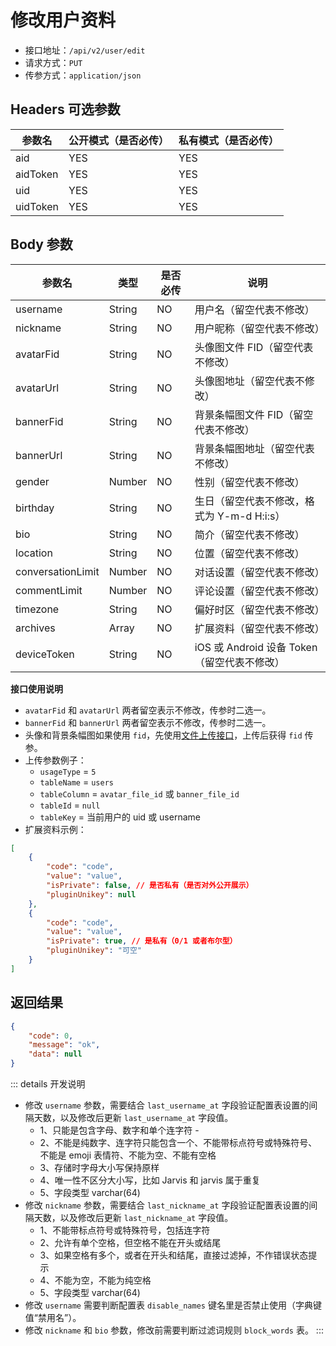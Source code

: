 # 修改用户资料

- 接口地址：`/api/v2/user/edit`
- 请求方式：`PUT`
- 传参方式：`application/json`

## Headers 可选参数

| 参数名 | 公开模式（是否必传） | 私有模式（是否必传） |
| --- | --- | --- |
| aid | YES | YES |
| aidToken | YES | YES |
| uid | YES | YES |
| uidToken | YES | YES |

## Body 参数

| 参数名 | 类型 | 是否必传 | 说明 |
| --- | --- | --- | --- |
| username | String | NO | 用户名（留空代表不修改） |
| nickname | String | NO | 用户昵称（留空代表不修改） |
| avatarFid | String | NO | 头像图文件 FID（留空代表不修改） |
| avatarUrl | String | NO | 头像图地址（留空代表不修改） |
| bannerFid | String | NO | 背景条幅图文件 FID（留空代表不修改） |
| bannerUrl | String | NO | 背景条幅图地址（留空代表不修改） |
| gender | Number | NO | 性别（留空代表不修改） |
| birthday | String | NO | 生日（留空代表不修改，格式为 Y-m-d H:i:s） |
| bio | String | NO | 简介（留空代表不修改） |
| location | String | NO | 位置（留空代表不修改） |
| conversationLimit | Number | NO | 对话设置（留空代表不修改） |
| commentLimit | Number | NO | 评论设置（留空代表不修改） |
| timezone | String | NO | 偏好时区（留空代表不修改） |
| archives | Array | NO | 扩展资料（留空代表不修改） |
| deviceToken | String | NO | iOS 或 Android 设备 Token（留空代表不修改） |

**接口使用说明**

- `avatarFid` 和 `avatarUrl` 两者留空表示不修改，传参时二选一。
- `bannerFid` 和 `bannerUrl` 两者留空表示不修改，传参时二选一。
- 头像和背景条幅图如果使用 `fid`，先使用[文件上传接口](../common/upload-file.md)，上传后获得 `fid` 传参。
- 上传参数例子：
    - `usageType` = `5`
    - `tableName` = `users`
    - `tableColumn` = `avatar_file_id` 或 `banner_file_id`
    - `tableId` = `null`
    - `tableKey` = 当前用户的 uid 或 username
- 扩展资料示例：

```json
[
    {
        "code": "code",
        "value": "value",
        "isPrivate": false, // 是否私有（是否对外公开展示）
        "pluginUnikey": null
    },
    {
        "code": "code",
        "value": "value",
        "isPrivate": true, // 是私有（0/1 或者布尔型）
        "pluginUnikey": "可空"
    }
]
```

## 返回结果

```json
{
    "code": 0,
    "message": "ok",
    "data": null
}
```

::: details 开发说明
- 修改 `username` 参数，需要结合 `last_username_at` 字段验证配置表设置的间隔天数，以及修改后更新 `last_username_at` 字段值。
    - 1、只能是包含字母、数字和单个连字符 -
    - 2、不能是纯数字、连字符只能包含一个、不能带标点符号或特殊符号、不能是 emoji 表情符、不能为空、不能有空格
    - 3、存储时字母大小写保持原样
    - 4、唯一性不区分大小写，比如 Jarvis 和 jarvis 属于重复
    - 5、字段类型 varchar(64)
- 修改 `nickname` 参数，需要结合 `last_nickname_at` 字段验证配置表设置的间隔天数，以及修改后更新 `last_nickname_at` 字段值。
    - 1、不能带标点符号或特殊符号，包括连字符
    - 2、允许有单个空格，但空格不能在开头或结尾
    - 3、如果空格有多个，或者在开头和结尾，直接过滤掉，不作错误状态提示
    - 4、不能为空，不能为纯空格
    - 5、字段类型 varchar(64)
- 修改 `username` 需要判断配置表 `disable_names` 键名里是否禁止使用（字典键值“禁用名”）。
- 修改 `nickname` 和 `bio` 参数，修改前需要判断过滤词规则 `block_words` 表。
:::
